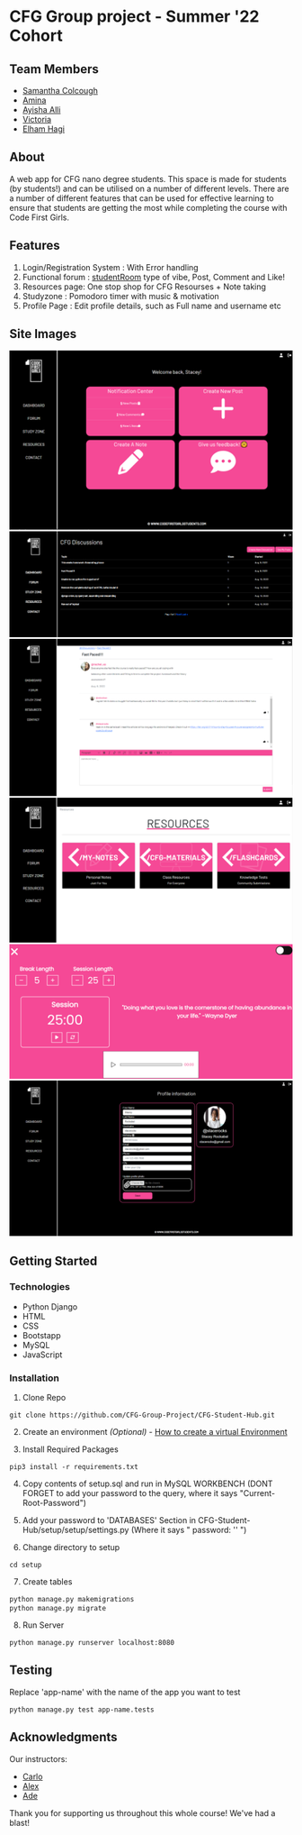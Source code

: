 <html>

# CFG Group project - Summer '22 Cohort
## Team Members

 - [Samantha Colcough](https://github.com/samanthacolclough) 
 - [Amina](https://github.com/aminacodes)
 - [Ayisha Alli](https://github.com/AyishaAlli)
 - [Victoria ](https://github.com/vixbc)
 - [Elham Hagi](https://github.com/ellehagi)

## About 
A web app for CFG nano degree students. 
This space is made for students (by students!) and can be utilised on a number of different levels. 
There are a number of different features that can be used for effective learning to ensure that students are getting the most while completing the course with Code First Girls. 

## Features
1. Login/Registration System : With Error handling
2. Functional forum : [studentRoom](https://www.thestudentroom.co.uk/) type of vibe, Post, Comment and Like!
3. Resources page: One stop shop for CFG Resourses + Note taking
4. Studyzone : Pomodoro timer with music & motivation 
5. Profile Page : Edit profile details, such as Full name and username etc

## Site Images
![](images/screenshots/dashboard.PNG)
![](images/screenshots/discussions.PNG)
![](images/screenshots/forum-discussion.PNG)
![](images/screenshots/resources.PNG)
![](images/screenshots/studyzone.png)
![](images/screenshots/profile.PNG)

## Getting Started 

### Technologies
- Python Django 
- HTML
- CSS
- Bootstapp 
- MySQL
- JavaScript

### Installation
1. Clone Repo 
```commandline
git clone https://github.com/CFG-Group-Project/CFG-Student-Hub.git
```

2. Create an environment <em>(Optional)</em> - [How to create a virtual Environment](https://packaging.python.org/en/latest/guides/installing-using-pip-and-virtual-environments/)

3. Install Required Packages
```commandline
pip3 install -r requirements.txt
```

4. Copy contents of setup.sql and run in MySQL WORKBENCH
   (DONT FORGET to add your password to the query, where it says "Current-Root-Password")

5. Add your password to 'DATABASES' Section in CFG-Student-Hub/setup/setup/settings.py 
   (Where it says " password: '' ")

6. Change directory to setup
```commandline
cd setup
```

7. Create tables 
```commandline
python manage.py makemigrations
python manage.py migrate
```

8. Run Server
```commandline
python manage.py runserver localhost:8080
```

## Testing 
Replace 'app-name' with the name of the app you want to test
```commandline
python manage.py test app-name.tests
```

## Acknowledgments 
Our instructors: 
- [Carlo](https://github.com/spartacoos)
- [Alex](https://github.com/ASim-Null)
- [Ade](https://github.com/dayoreke)

Thank you for supporting us throughout this whole course! We've had a blast!
</html>